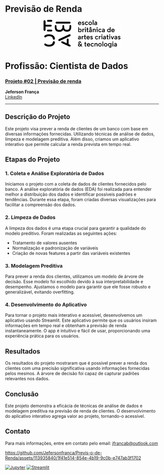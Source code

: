 # Previsão de Renda
<div style="text-align:center">
<img src="https://raw.githubusercontent.com/Jefersonfranca/Previs-o-de-Renda/main/imagens/newebac_logo_black_half.png" alt="ebac-logo" width=50%>
</div>

# **Profissão: Cientista de Dados**
### [**Projeto #02** | Previsão de renda](https://github.com/Jefersonfranca/EBAC_Curso_Cientista_de_Dados)<br>
<div>

**Jeferson França**   
[  LinkedIn](https://www.linkedin.com/in/jeferson-frança-bastos/)<br>
</div>
<hr>

## Descrição do Projeto

Este projeto visa prever a renda de clientes de um banco com base em diversas informações fornecidas. Utilizando técnicas de análise de dados, limpeza e modelagem preditiva. Além disso, criamos um aplicativo interativo que permite calcular a renda prevista em tempo real.

## Etapas do Projeto

### 1. Coleta e Análise Exploratória de Dados

Iniciamos o projeto com a coleta de dados de clientes fornecidos pelo banco. A análise exploratória de dados (EDA) foi realizada para entender melhor a distribuição dos dados e identificar possíveis padrões e tendências. Durante essa etapa, foram criadas diversas visualizações para facilitar a compreensão dos dados.

### 2. Limpeza de Dados

A limpeza dos dados é uma etapa crucial para garantir a qualidade do modelo preditivo. Foram realizadas as seguintes ações:
- Tratamento de valores ausentes
- Normalização e padronização de variáveis
- Criação de novas features a partir das variáveis existentes

### 3. Modelagem Preditiva

Para prever a renda dos clientes, utilizamos um modelo de árvore de decisão. Esse modelo foi escolhido devido à sua interpretabilidade e desempenho. Ajustamos o modelo para garantir que ele fosse robusto e generalizável, evitando overfitting.

### 4. Desenvolvimento do Aplicativo

Para tornar o projeto mais interativo e acessível, desenvolvemos um aplicativo usando Streamlit. Este aplicativo permite que os usuários insiram informações em tempo real e obtenham a previsão de renda instantaneamente. O app é intuitivo e fácil de usar, proporcionando uma experiência prática para os usuários.


## Resultados

Os resultados do projeto mostraram que é possível prever a renda dos clientes com uma precisão significativa usando informações fornecidas pelos mesmos. A árvore de decisão foi capaz de capturar padrões relevantes nos dados.

## Conclusão

Este projeto demonstra a eficácia de técnicas de análise de dados e modelagem preditiva na previsão de renda de clientes. O desenvolvimento do aplicativo interativo agrega valor ao projeto, tornando-o acessível.

## Contato

Para mais informações, entre em contato pelo email: [jfrancab@outlook.com](jfrancab@outlook.com)

</details>

https://github.com/Jefersonfranca/Previs-o-de-Renda/assets/113935840/1f41e514-854e-4b19-9c0b-e747ab3f1702


<a href="https://github.com/Jefersonfranca/Previs-o-de-Renda/blob/main/projeto-2.ipynb"><img src="https://camo.githubusercontent.com/c1243f861740b77b333942add626be8927a8446599d5a36cd11f32f2d15d382e/68747470733a2f2f696d672e736869656c64732e696f2f62616467652f4a7570797465722d4633373632362e7376673f266c6f676f3d4a757079746572266c6f676f436f6c6f723d7768697465" alt="Jupyter" data-canonical-src="https://img.shields.io/badge/Jupyter-F37626.svg?&amp;logo=Jupyter&amp;logoColor=white" style="max-width: 100%;"></a>     <a href="https://jeferson-franca-previs-o-de-renda.streamlit.app" rel="nofollow"><img src="https://camo.githubusercontent.com/7265941703624c2fcb95bd7957cf7ddbe817f5fdd84c593c682d5314f43623e9/68747470733a2f2f696d672e736869656c64732e696f2f62616467652f53747265616d6c69742d4646344234423f6c6f676f3d53747265616d6c6974266c6f676f436f6c6f723d7768697465"  alt="Streamlit" data-canonical-src="https://img.shields.io/badge/Streamlit-FF4B4B?logo=Streamlit&amp;logoColor=white" style="max-width: 100%;"></a>
